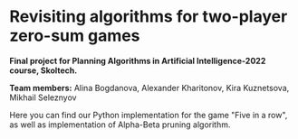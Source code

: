 # Revisiting algorithms for two-player zero-sum games

**Final project for Planning Algorithms in Artificial Intelligence-2022 course, Skoltech.**

**Team members:** Alina Bogdanova, Alexander Kharitonov, Kira Kuznetsova, Mikhail Seleznyov

Here you can find our Python implementation for the game "Five in a row", as well as implementation of Alpha-Beta pruning algorithm.  
